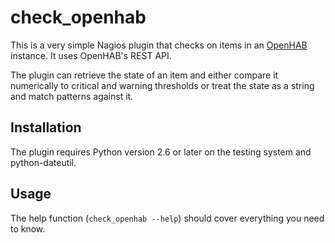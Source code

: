 check_openhab
=============

This is a very simple Nagios plugin that checks on items in an [OpenHAB][]
instance.  It uses OpenHAB's REST API.

  [OpenHAB]: http://www.openhab.org/

The plugin can retrieve the state of an item and either compare it
numerically to critical and warning thresholds or treat the state as a
string and match patterns against it.


Installation
------------

The plugin requires Python version 2.6 or later on the testing system and
python-dateutil.


Usage
-----

The help function (`check_openhab --help`) should cover everything you
need to know.
